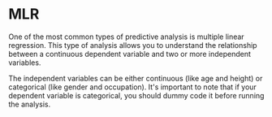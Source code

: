 # MLR
One of the most common types of predictive analysis is multiple linear regression. This type of analysis allows you to understand the relationship between a continuous dependent variable and two or more independent variables.

The independent variables can be either continuous (like age and height) or categorical (like gender and occupation). It's important to note that if your dependent variable is categorical, you should dummy code it before running the analysis.
